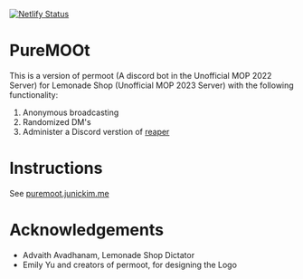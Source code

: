 [![Netlify Status](https://api.netlify.com/api/v1/badges/cb0773c9-7d6a-48b9-bdbb-428f6e4359ae/deploy-status)](https://app.netlify.com/sites/rococo-genie-d49178/deploys)

# PureMOOt

This is a version of permoot (A discord bot in the Unofficial MOP 2022 Server)
for Lemonade Shop (Unofficial MOP 2023 Server) with the following functionality:

1. Anonymous broadcasting
2. Randomized DM's
3. Administer a Discord verstion of [reaper](https://aops.com/reaper)

# Instructions

See [puremoot.junickim.me](https://puremoot.junickim.me)

# Acknowledgements

- Advaith Avadhanam, Lemonade Shop Dictator
- Emily Yu and creators of permoot, for designing the Logo